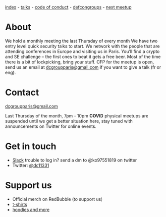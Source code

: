 [index](./) - [talks](./talks) - [code of conduct](./code-of-conduct) - [defcongroups](./defcongroups) - [next meetup](./next-meetup)


# About

We hold a monthly meeting the last Thursday of every month We have two entry level quick security talks to start. We network with the people that are attending conferences in Europe and visiting us in Paris. You’ll find a crypto and SE challenge – the first ones to beat it gets a free beer. Most of the time there is a bit of lockpicking, bring your stuff. CFP for the meetup is open, send us an email at dcgroupparis@gmail.com if you want to give a talk (fr or eng).

# Contact

[dcgroupparis@gmail.com](cgroupparis@gmail.com)

Last Thursday of the month, 7pm - 10pm   **COVID** physical meetups are suspended until we get a better situation here, stay tuned with announcements on Twitter for online events.

# Get in touch
   
- [Slack](https://join.slack.com/t/dc11331/shared_invite/zt-grqaug05-HUQRMiz4C14b54ORslveCQ) trouble to log in? send a dm to @ko97551819 on twitter
- Twitter: [@dc11331](https://twitter.com/dc11331)
   
# Support us

- Official merch on RedBubble (to support us)
- [t-shirts](https://www.redbubble.com/fr/i/t-shirt/DC11331-par-newsoft/37883608.BTWM1)
- [hoodies and more](https://www.redbubble.com/fr/people/code1o6/works/39275355-dc11331)
